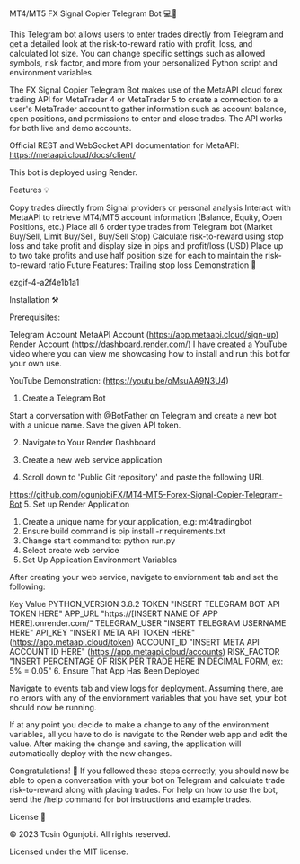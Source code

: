 MT4/MT5 FX Signal Copier Telegram Bot 💻💸

This Telegram bot allows users to enter trades directly from Telegram and get a detailed look at the risk-to-reward ratio with profit, loss, and calculated lot size. You can change specific settings such as allowed symbols, risk factor, and more from your personalized Python script and environment variables.

The FX Signal Copier Telegram Bot makes use of the MetaAPI cloud forex trading API for MetaTrader 4 or MetaTrader 5 to create a connection to a user's MetaTrader account to gather information such as account balance, open positions, and permissions to enter and close trades. The API works for both live and demo accounts.

Official REST and WebSocket API documentation for MetaAPI: https://metaapi.cloud/docs/client/

This bot is deployed using Render.

Features 💡

Copy trades directly from Signal providers or personal analysis
Interact with MetaAPI to retrieve MT4/MT5 account information (Balance, Equity, Open Positions, etc.)
Place all 6 order type trades from Telegram bot (Market Buy/Sell, Limit Buy/Sell, Buy/Sell Stop)
Calculate risk-to-reward using stop loss and take profit and display size in pips and profit/loss (USD)
Place up to two take profits and use half position size for each to maintain the risk-to-reward ratio
Future Features: Trailing stop loss
Demonstration 🎥

ezgif-4-a2f4e1b1a1

Installation ⚒️

Prerequisites:

Telegram Account
MetaAPI Account (https://app.metaapi.cloud/sign-up)
Render Account (https://dashboard.render.com/)
I have created a YouTube video where you can view me showcasing how to install and run this bot for your own use.

YouTube Demonstration: (https://youtu.be/oMsuAA9N3U4)

1. Create a Telegram Bot

Start a conversation with @BotFather on Telegram and create a new bot with a unique name. Save the given API token.

2. Navigate to Your Render Dashboard

3. Create a new web service application

4. Scroll down to 'Public Git repository' and paste the following URL

https://github.com/ogunjobiFX/MT4-MT5-Forex-Signal-Copier-Telegram-Bot
5. Set up Render Application

1. Create a unique name for your application, e.g: mt4tradingbot
2. Ensure build command is pip install -r requirements.txt
3. Change start command to: python run.py
4. Select create web service
6. Set Up Application Environment Variables

After creating your web service, navigate to enviornment tab and set the following:

Key	Value
PYTHON_VERSION	3.8.2
TOKEN	"INSERT TELEGRAM BOT API TOKEN HERE"
APP_URL	"https://[INSERT NAME OF APP HERE].onrender.com/"
TELEGRAM_USER	"INSERT TELEGRAM USERNAME HERE"
API_KEY	"INSERT META API TOKEN HERE" (https://app.metaapi.cloud/token)
ACCOUNT_ID	"INSERT META API ACCOUNT ID HERE" (https://app.metaapi.cloud/accounts)
RISK_FACTOR	"INSERT PERCENTAGE OF RISK PER TRADE HERE IN DECIMAL FORM, ex: 5% = 0.05"
6. Ensure That App Has Been Deployed

Navigate to events tab and view logs for deployment. Assuming there, are no errors with any of the enviornment variables that you have set, your bot should now be running.

If at any point you decide to make a change to any of the environment variables, all you have to do is navigate to the Render web app and edit the value. After making the change and saving, the application will automatically deploy with the new changes.

Congratulations! 🥳 If you followed these steps correctly, you should now be able to open a conversation with your bot on Telegram and calculate trade risk-to-reward along with placing trades. For help on how to use the bot, send the /help command for bot instructions and example trades.

License 📝

© 2023 Tosin Ogunjobi. All rights reserved.

Licensed under the MIT license.
